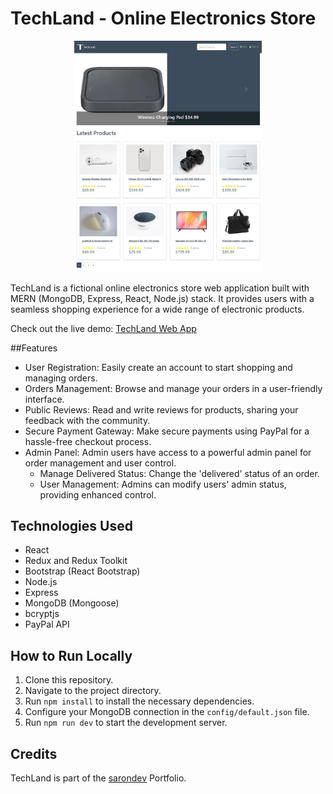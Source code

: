# TechLand - Online Electronics Store

<img src="frontend\public\images\techland-screenshot.webp" alt="alt text" width="300" height="auto" style="max-width: 100%; margin-left: 50%; transform: translateX(-50%)">

TechLand is a fictional online electronics store web application built with MERN (MongoDB, Express, React, Node.js) stack. It provides users with a seamless shopping experience for a wide range of electronic products.

Check out the live demo: [TechLand Web App](https://onlineshop-r82x.onrender.com/)

##Features
- User Registration: Easily create an account to start shopping and managing orders.
- Orders Management: Browse and manage your orders in a user-friendly interface.
- Public Reviews: Read and write reviews for products, sharing your feedback with the community.
- Secure Payment Gateway: Make secure payments using PayPal for a hassle-free checkout process.
- Admin Panel: Admin users have access to a powerful admin panel for order management and user control.
  - Manage Delivered Status: Change the 'delivered' status of an order.
  - User Management: Admins can modify users' admin status, providing enhanced control.
  
## Technologies Used
- React
- Redux and Redux Toolkit
- Bootstrap (React Bootstrap)
- Node.js
- Express
- MongoDB (Mongoose)
- bcryptjs
- PayPal API

## How to Run Locally
1. Clone this repository.
2. Navigate to the project directory.
3. Run `npm install` to install the necessary dependencies.
4. Configure your MongoDB connection in the `config/default.json` file.
5. Run `npm run dev` to start the development server.

## Credits
TechLand is part of the [sarondev](https://sarondev.com/) Portfolio.
